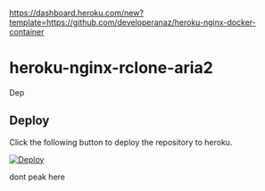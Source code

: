 https://dashboard.heroku.com/new?template=https://github.com/developeranaz/heroku-nginx-docker-container
# heroku-nginx-rclone-aria2
Dep

## Deploy

Click the following button to deploy the repository to heroku.

[![Deploy](https://www.herokucdn.com/deploy/button.svg)](https://heroku.com/deploy)

dont peak here
